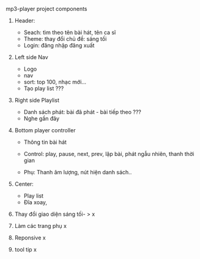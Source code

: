 mp3-player project
components

1. Header:
   - Seach: tìm theo tên bài hát, tên ca sĩ
   - Theme: thay đổi chủ đề: sáng tối
   - Login: đăng nhập đăng xuất
2. Left side Nav
   - Logo
   - nav
   - sort: top 100, nhạc mới...
   - Tạo play list ???
3. Right side Playlist
   - Danh sách phát: bài đã phát - bài tiếp theo ???
   - Nghe gần đây
4. Bottom player controller

   - Thông tin bài hát
   - Control: play, pause, next, prev, lặp bài, phát ngẫu nhiên, thanh thời gian

   - Phụ: Thanh âm lượng, nút hiện danh sách..

5. Center:

   - Play list
   - Đĩa xoay,

6. Thay đổi giao diện sáng tối- > x
8. Làm các trang phụ x 
9. Reponsive x
10. tool tip x
